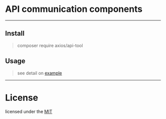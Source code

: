 # API communication components

--- 

## Install

> composer require axios/api-tool

## Usage

> see detail on [example](example)

---

# License
licensed under the [MIT](https://rem.mit-license.org/)
